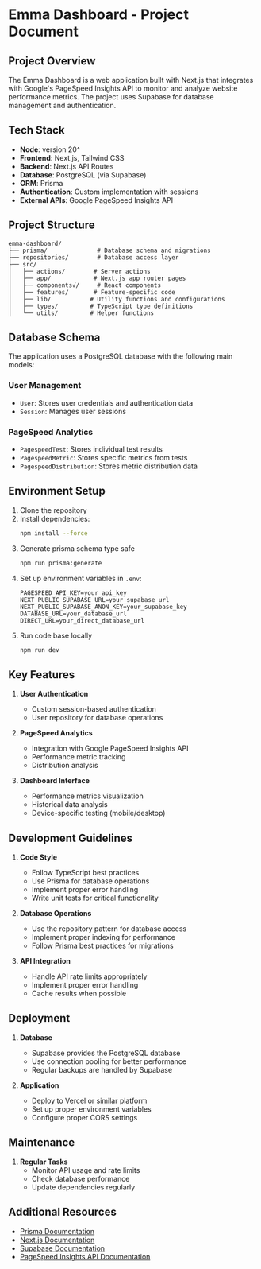 # Emma Dashboard - Project Document

## Project Overview
The Emma Dashboard is a web application built with Next.js that integrates with Google's PageSpeed Insights API to monitor and analyze website performance metrics. The project uses Supabase for database management and authentication.

## Tech Stack
- **Node**: version 20^
- **Frontend**: Next.js, Tailwind CSS
- **Backend**: Next.js API Routes
- **Database**: PostgreSQL (via Supabase)
- **ORM**: Prisma
- **Authentication**: Custom implementation with sessions
- **External APIs**: Google PageSpeed Insights API

## Project Structure
```
emma-dashboard/
├── prisma/              # Database schema and migrations
├── repositories/        # Database access layer
├── src/
│   ├── actions/        # Server actions
│   ├── app/            # Next.js app router pages
│   ├── components√/     # React components
│   ├── features/       # Feature-specific code
│   ├── lib/           # Utility functions and configurations
│   ├── types/         # TypeScript type definitions
│   └── utils/         # Helper functions
```

## Database Schema
The application uses a PostgreSQL database with the following main models:

### User Management
- `User`: Stores user credentials and authentication data
- `Session`: Manages user sessions

### PageSpeed Analytics
- `PagespeedTest`: Stores individual test results
- `PagespeedMetric`: Stores specific metrics from tests
- `PagespeedDistribution`: Stores metric distribution data

## Environment Setup
1. Clone the repository
2. Install dependencies:
   ```bash
   npm install --force
   ```
3. Generate prisma schema type safe
   ```bash
   npm run prisma:generate
   ```
4. Set up environment variables in `.env`:
   ```
   PAGESPEED_API_KEY=your_api_key
   NEXT_PUBLIC_SUPABASE_URL=your_supabase_url
   NEXT_PUBLIC_SUPABASE_ANON_KEY=your_supabase_key
   DATABASE_URL=your_database_url
   DIRECT_URL=your_direct_database_url
   ```
5. Run code base locally
   ```bash
   npm run dev
   ```

## Key Features
1. **User Authentication**
   - Custom session-based authentication
   - User repository for database operations

2. **PageSpeed Analytics**
   - Integration with Google PageSpeed Insights API
   - Performance metric tracking
   - Distribution analysis

3. **Dashboard Interface**
   - Performance metrics visualization
   - Historical data analysis
   - Device-specific testing (mobile/desktop)

## Development Guidelines
1. **Code Style**
   - Follow TypeScript best practices
   - Use Prisma for database operations
   - Implement proper error handling
   - Write unit tests for critical functionality

2. **Database Operations**
   - Use the repository pattern for database access
   - Implement proper indexing for performance
   - Follow Prisma best practices for migrations

3. **API Integration**
   - Handle API rate limits appropriately
   - Implement proper error handling
   - Cache results when possible

## Deployment
1. **Database**
   - Supabase provides the PostgreSQL database
   - Use connection pooling for better performance
   - Regular backups are handled by Supabase

2. **Application**
   - Deploy to Vercel or similar platform
   - Set up proper environment variables
   - Configure proper CORS settings

## Maintenance
1. **Regular Tasks**
   - Monitor API usage and rate limits
   - Check database performance
   - Update dependencies regularly

## Additional Resources
- [Prisma Documentation](https://www.prisma.io/docs)
- [Next.js Documentation](https://nextjs.org/docs)
- [Supabase Documentation](https://supabase.com/docs)
- [PageSpeed Insights API Documentation](https://developers.google.com/speed/docs/insights/v5/get-started) 